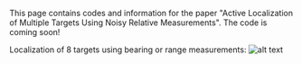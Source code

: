 This page contains codes and information for the paper "Active Localization of Multiple Targets Using Noisy Relative Measurements". The code is coming soon!


Localization of 8 targets using bearing or range measurements:
![alt text](https://github.com/ksengin/active-target-localization/blob/master/visuals/atl_bearing.gif?raw=true)